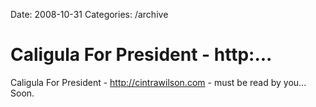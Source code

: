 Date: 2008-10-31
Categories: /archive

# Caligula For President - http:...

Caligula For President - http://cintrawilson.com - must be read by you... Soon.
